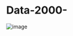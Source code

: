# Data-2000-


![image](https://github.com/trodman201/Data-2000-/assets/81587547/28fe12f9-47f6-4397-a114-bab2bf2bb891)
